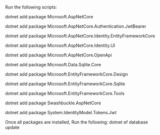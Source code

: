 ﻿Run the following scripts:

dotnet add package Microsoft.AspNetCore

dotnet add package Microsoft.AspNetCore.Authentication.JwtBearer

dotnet add package Microsoft.AspNetCore.Identity.EntityFrameworkCore

dotnet add package Microsoft.AspNetCore.Identity.UI

dotnet add package Microsoft.AspNetCore.OpenApi

dotnet add package Microsoft.Data.Sqlite.Core

dotnet add package Microsoft.EntityFrameworkCore.Design

dotnet add package Microsoft.EntityFrameworkCore.Sqlite

dotnet add package Microsoft.EntityFrameworkCore.Tools

dotnet add package Swashbuckle.AspNetCore

dotnet add package System.IdentityModel.Tokens.Jwt
	
Once all packages are installed, Run the following:
dotnet ef database update